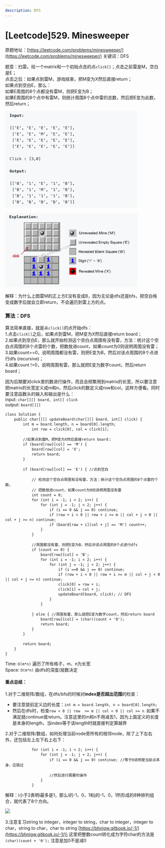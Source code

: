 ```yaml
---
description: DFS
---
```


# \[Leetcode]529. Minesweeper

原题地址：[https://leetcode.com/problems/minesweeper/](https://leetcode.com/problems/minesweeper/) 关键词：DFS

题意：扫雷。给一个matrix和一个初始点击的点`click[]`；点击之前雷是M，空白是E；\
点击之后：如果点到雷M，游戏结束，把M变为X然后直接return；\
如果点到空白E，那么：\
如果E周围的8个点都没有雷M，则把E变为B；\
如果E周围的8个点中有雷M，则统计周围8个点中雷的总数，然后把E变为此数，然后return；

![](<../.gitbook/assets/Screen Shot 2021-01-27 at 11.23.57 PM.png>)

![](<../.gitbook/assets/Screen Shot 2021-01-27 at 11.24.07 PM.png>)

解释：为什么上图雷M的正上方E没有变成B，因为无论是dfs还是bfs，把空白格变成数字后就会立即return，不会遍历到雷上方的点。



### 算法：DFS

算法简单直接，就是从`click[]`的点开始dfs：\
1.点击`click[]`之后，如果点到雷M，把M变为X然后直接return board；\
2.如果点到空白E，那么就开始检测这个空白点周围有没有雷，方法：统计这个空白点周围的8个点雷的个数，把数放进count，如果count为0则说明周围没有雷；\
3.如果count==0，说明周围都没有雷，则把E变为B，然后对该点周围的8个点进行dfs (recursive)；\
4.如果count !=0，说明周围有雷，那么就把E变为数字count，然后return board；

因为后期要对click里的数进行操作，而且会频繁用到matrix的长宽，所以要注意把matrix的长宽定义成m和n，然后click的数定义成row和col，这样方便看。同时要注意函数头的输入和输出是什么：\
input: `char[][] board, int[] click`\
output: `board[][]`

```
class Solution {
    public char[][] updateBoard(char[][] board, int[] click) {
        int m = board.length, n = board[0].length;
		    int row = click[0], col = click[1];
        
        //如果点到雷M，把M变为X然后直接return board；
        if (board[row][col] == 'M') {
            board[row][col] = 'X';
            return board;
        }

        if (board[row][col] == 'E') { //点到空白
        
            // 检测这个空白点周围有没有雷，方法：统计这个空白点周围的8个点雷的个数，
            // 把数放进count，如果count为0则说明周围没有雷
            int count = 0;
            for (int i = -1; i < 2; i++) {
                for (int j = -1; j < 2; j++) {
                    if (i == 0 && j == 0) continue;
                    if (row + i < 0 || row + i >= m || col + j < 0 || col + j >= n) continue;
                    if (board[row + i][col + j] == 'M') count++;
                }
            }  
            
            //周围都没有雷，则把E变为B，然后对该点周围的8个点进行dfs
            if (count == 0) { 
                board[row][col] = 'B';
                for (int i = -1; i < 2; i++) {
                    for (int j = -1; j < 2; j++) {
                        if (i ==0 && j == 0) continue;
                        if (row + i < 0 || row + i >= m || col + j < 0 || col + j >= n) continue;
                        click[0] = row + i;
                        click[1] = col + j;
                        updateBoard(board, click); // DFS
                    }
                }     
                
            } else { //周围有雷，那么就把E变为数字count，然后return board
                board[row][col] = (char)(count + '0');
                return board;
            }
        }
              
        return board;
    }
}
```

Time: `O(m*n)` 遍历了所有格子，m、n为长宽\
Space: `O(m*n)` 由dfs的深度/层数决定



#### 重点总结：

1.对于二维矩阵/数组，在dfs/bfs的时候对**index是否超出范围**的检查：

* 要注意提前定义边的长度：`int m = board.length, n = board[0].length;`
* 然后在dfs时，检查`row < 0 || row  >= m || col < 0 || col >= n `如果不满足就continue或return。注意这里的m和n不用减去1，因为上面定义的长度是本身的length，当index等于该length时就直接判定算越界

2.对于二维矩阵/数组，如何处理当前node旁所有的相邻node，除了上下左右外，还包括左上左下右上右下：

```
            for (int i = -1; i < 2; i++) {
                for (int j = -1; j < 2; j++) {
                    if (i == 0 && j == 0) continue; //等于0说明是当前点本身，应跳过
                    
                    //然后进行需要的操作
                }
            } 
```

解释：i小于2表明i最多是1，那么i的-1，0，1和j的-1，0，1所形成的8种排列组合，就代表了8个方向。

![](../.gitbook/assets/IMG\_6423.jpg)

3.注意复习string to integer，integer to string，char to integer，integer to char，string to char，char to string [https://bhnigw.gitbook.io/-1/](https://bhnigw.gitbook.io/-1/)\
这里把整数count转化成为字符char的方法是`(char)(count + '0');` 注意是加0不是减0

